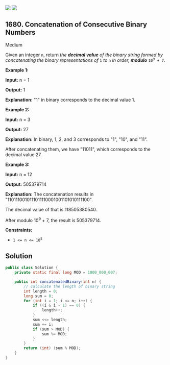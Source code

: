 [![](https://img.shields.io/github/stars/javadev/LeetCode-in-Java?label=Stars&style=flat-square)](https://github.com/javadev/LeetCode-in-Java)
[![](https://img.shields.io/github/forks/javadev/LeetCode-in-Java?label=Fork%20me%20on%20GitHub%20&style=flat-square)](https://github.com/javadev/LeetCode-in-Java/fork)

## 1680\. Concatenation of Consecutive Binary Numbers

Medium

Given an integer `n`, return _the **decimal value** of the binary string formed by concatenating the binary representations of_ `1` _to_ `n` _in order, **modulo**_ <code>10<sup>9</sup> + 7</code>.

**Example 1:**

**Input:** n = 1

**Output:** 1

**Explanation:** "1" in binary corresponds to the decimal value 1.

**Example 2:**

**Input:** n = 3

**Output:** 27

**Explanation:** In binary, 1, 2, and 3 corresponds to "1", "10", and "11".

After concatenating them, we have "11011", which corresponds to the decimal value 27.

**Example 3:**

**Input:** n = 12

**Output:** 505379714

**Explanation:** The concatenation results in "1101110010111011110001001101010111100".

The decimal value of that is 118505380540.

After modulo 10<sup>9</sup> + 7, the result is 505379714.

**Constraints:**

*   <code>1 <= n <= 10<sup>5</sup></code>

## Solution

```java
public class Solution {
    private static final long MOD = 1000_000_007;

    public int concatenatedBinary(int n) {
        // calculate the length of binary string
        int length = 0;
        long sum = 0;
        for (int i = 1; i <= n; i++) {
            if ((i & i - 1) == 0) {
                length++;
            }
            sum <<= length;
            sum += i;
            if (sum > MOD) {
                sum %= MOD;
            }
        }
        return (int) (sum % MOD);
    }
}
```